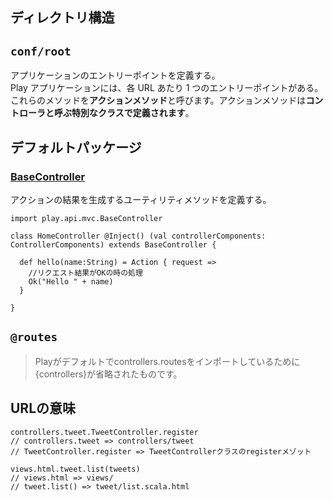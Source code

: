 ## ディレクトリ構造

## `conf/root`
アプリケーションのエントリーポイントを定義する。  
Play アプリケーションには、各 URL あたり 1 つのエントリーポイントがある。これらのメソッドを**アクションメソッド**と呼びます。アクションメソッドは**コントローラと呼ぶ特別なクラスで定義されます**。

## デフォルトパッケージ

### [BaseController](https://www.playframework.com/documentation/2.7.x/api/scala/play/api/mvc/BaseController.html)
アクションの結果を生成するユーティリティメソッドを定義する。
```
import play.api.mvc.BaseController
```
```
class HomeController @Inject() (val controllerComponents: ControllerComponents) extends BaseController {
  
  def hello(name:String) = Action { request =>
    //リクエスト結果がOKの時の処理
    Ok("Hello " + name)
  }

}
```

## `@routes`
> Playがデフォルトでcontrollers.routesをインポートしているために{controllers}が省略されたものです。


## URLの意味
```
controllers.tweet.TweetController.register 
// controllers.tweet => controllers/tweet
// TweetController.register => TweetControllerクラスのregisterメゾット

views.html.tweet.list(tweets)
// views.html => views/
// tweet.list() => tweet/list.scala.html
```

